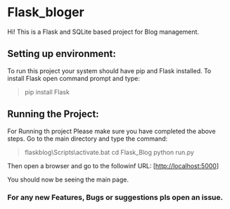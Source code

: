 


# Flask_bloger

Hi! This is a Flask and SQLite based project for Blog management.


## Setting up environment:
To run this project your system should have pip and Flask installed.
To install Flask open command prompt and type:
>pip install Flask

## Running the Project:
For Running th project Please make sure you have completed the above steps.
Go to the main directory and type the command:
>flaskblog\Scripts\activate.bat
>cd Flask_Blog
>python run.py

Then open a browser and go to the followinf URL:
[[http://localhost:5000](http://localhost:8000/)]

You should now be seeing the main page. 

### For any new Features, Bugs or suggestions pls open an issue.

